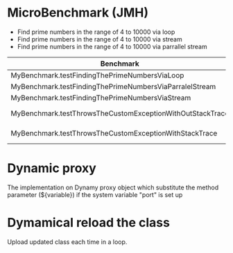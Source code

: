 # MicroBenchmark (JMH)
- Find prime numbers in the range of 4 to 10000 via loop
- Find prime numbers in the range of 4 to 10000 via stream
- Find prime numbers in the range of 4 to 10000 via  parrallel stream

|Benchmark                                                |   Score    | Error  |   Units |
|---------------------------------------------------------|------------|--------|---------|
|MyBenchmark.testFindingThePrimeNumbersViaLoop            |   2.292 ±  | 0.339  |  ops/ms |
|MyBenchmark.testFindingThePrimeNumbersViaParralelStream  |   0.121 ±  | 0.022  |  ops/ms |
|MyBenchmark.testFindingThePrimeNumbersViaStream          |   0.882 ±  | 0.045  |  ops/ms |
|MyBenchmark.testThrowsTheCustomExceptionWithOutStackTrace|   739.181 ±| 109.759 |  ops/ms|
|MyBenchmark.testThrowsTheCustomExceptionWithStackTrace   |   35.842 ± | 3.453  |  ops/ms |


# Dynamic proxy
The implementation on Dynamy proxy object which substitute the method parameter (${variable}) if the system variable "port" is set up

# Dymamical reload the class
Upload updated class each time in a loop. 


